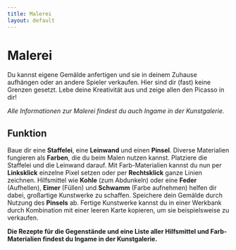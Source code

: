 ```yaml
---
title: Malerei
layout: default
---
```

# Malerei

Du kannst eigene Gemälde anfertigen und sie in deinem Zuhause aufhängen oder an
andere Spieler verkaufen. Hier sind dir (fast) keine Grenzen gesetzt. Lebe deine
Kreativität aus und zeige allen den Picasso in dir!

_Alle Informationen zur Malerei findest du auch Ingame in der Kunstgalerie._

## Funktion

Baue dir eine **Staffelei**, eine **Leinwand** und einen **Pinsel**. Diverse
Materialien fungieren als **Farben**, die du beim Malen nutzen kannst. Platziere
die Staffelei und die Leinwand darauf. Mit Farb-Materialien kannst du nun per
**Linksklick** einzelne Pixel setzen oder per **Rechtsklick** ganze Linien
zeichnen. Hilfsmittel wie **Kohle** (zum Abdunkeln) oder eine **Feder**
(Aufhellen), **Eimer** (Füllen) und **Schwamm** (Farbe aufnehmen) helfen dir
dabei, großartige Kunstwerke zu schaffen. Speichere dein Gemälde durch Nutzung
des **Pinsels** ab. Fertige Kunstwerke kannst du in einer Werkbank durch
Kombination mit einer leeren Karte kopieren, um sie beispielsweise zu verkaufen.

**Die Rezepte für die Gegenstände und eine Liste aller Hilfsmittel und
Farb-Materialien findest du Ingame in der Kunstgalerie.**
